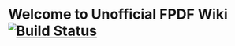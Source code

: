 # Welcome to Unofficial FPDF Wiki [![Build Status](https://travis-ci.org/feryardiant/fpdf.svg?branch=master)](https://travis-ci.org/feryardiant/fpdf)
